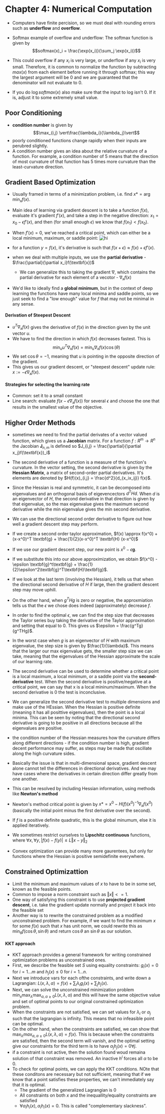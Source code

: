 # Chapter 4: Numerical Computation

- Computers have finite percision, so we must deal with rounding errors such as **underflow** and **overflow**.

- Softmax example of overflow and underflow: The softmax function is given by $$softmax(x)_i = \frac{\exp(x_i)}{\sum_j \exp(x_i)}$$
- This could overflow if any $x_i$ is very large, or underflow if any $x_i$ is very small. Therefore, it is common to normalize the function by subtracting $max(x)$ from each element before running it through softmax; this way the largest argument will be $0$ and we are guaranteed that the denominator will not evaluate to $0$. 
- If you do $\log softmax(x)$ also make sure that the input to log isn't 0. If it is, adjust it to some extremely small value. 

## Poor Conditioning
- **condition number** is given by $$\max_{i,j} \vert\frac{\lambda_i}{\lambda_j}\vert$$
- poorly conditioned functions change rapidly when their inputs are perubred slightly.
- A condition number gives an idea about the relative curvature of a function. For example, a condition number of $5$ means that the direction of most curvature of that function has $5$ times more curvature than the least-curvature direction.

## Gradient Based Optimization
- Usually framed in terms of a minimization problem, i.e. find $x* = \arg \min_{x} f(x)$. 
- Main idea of learning via gradient descent is to take a function $f(x)$, evaluate it's gradient $f'(x)$, and take a step in the negative direction: $x_1 = x_0 - \epsilon f'(x)$, and then (for small enough $\epsilon$) we know that $f(x_1) < f(x_0)$. 
- When $f'(x) = 0$, we've reached a critical point, which can either be a local minimum, maximum, or saddle point: 
  ![hi](https://raw.githubusercontent.com/ucla-labx/deeplearning-book-notes/master/images/saddlepoints.png)

- for a function $y=f(x)$, it's derivative is such that $f(x+\epsilon) \approx f(x) + \epsilon f'(x)$.
- when we deal with multiple inputs, we use the **partial derivative** - $\frac{\partial}{\partial x_i}f(\textbf{x})$
    - We can generalize this to taking the gradient $\nabla$, which contains the partial derivative for each element of a vecotor - $\nabla_xf(x)$
- We'd like to ideally find a **global minimum**, but in the context of deep learning the functions have many local minima and saddle points, so we just seek to find a "low enough" value for $f$ that may not be minimal in any sense. 

#### Derivation of Steepest Descent
- $u^T \nabla_xf(x)$ gives the derivative of $f(x)$ in the direction given by the unit vector $u$. 
- We have to find the direction in which $f(x)$ decreases fastest. This is $$\min_u u^T\nabla_x f(x) = \min_u \nabla_x f(x) \cos(\theta)$$
- We set $\cos \theta = -1$, meaning that $u$ is pointing in the opposite direction of the gradient.
- This gives us our gradient descent, or "steepest descent" update rule: $x:= -\epsilon \nabla_x f(x)$. 

#### Strategies for selecting the learning rate
- Common: set it to a small constant
- Line search: evaluate $f(x - \epsilon \nabla_x f(x))$ for several $\epsilon$ and choose the one that results in the smallest value of the objective.


## Higher Order Methods
- sometimes we need to find the partial derivates of a vector valued function, which gives us a **Jacobian** matrix. For a function $f: R^m \rightarrow R^n$ the Jacobian $\textbf{J}_{n,m}$ is defined so $J_{i,j} = \frac{\partial}{\partial x_j}f(\textbf{x})_i$

- The second derivative of a function is a measure of the function's curvature. In the vector setting, the second derivative is given by the **Hessian Matrix**, a matrix of second-order partial derivatives. It's elements are denoted by $H(f)(x)_{i,j} = \frac{d^2}{d_{x_ix_ij}} f(x)$. 
- Since the Hessian is real and symmetric, it can be decomposed into eigenvalues and an orthogonal basis of eigevencectors $d^THd$. When $d$ is an eigenvector of $H$, the second derivative in that direction is given by that eigenvalue, so the max eigenvalue gives the maximum second derivative while the min eigenvalue gives the min second derivative.
- We can use the directional second order derivative to figure out how well a gradient descent step may perform. 


- If we create a second order taylor approximation, $f(x) \approx f(x^0) + (x-x^0)^T \textbf{g} + \frac{1}{2}(x-x^0)^T \textbf{H} (x-x^0)$

- If we use our gradient descent step, our new point is $x^0 - \epsilon\textbf{g}$. 
- If we substitute this into our above approximization, we obtain $f(x^0) - \epsilon \textbf{g}^t\textbf{g} + \frac{1}{2}\epsilon^2\textbf{g}^T\textbf{H}\textbf{g}$. 
- If we look at the last term (involving the Hessian), it tells us that when the directional second derivative of $H$ if large, then the gradient descent step may move uphill. 
- On the other hand, when $g^THg$ is zero or negative, the approxmiation tells us that the $\epsilon$ we chose does indeed (approximately) decrease $f$. 
- In order to find the optimal $\epsilon$, we can find the step size that decreases the Taylor series buy taking the derivative of the Taylor approximation and setting that equal to $0$. This gives us $\epsilon = \frac{g^Tg}{g^THg}$.
- In the worst case when $g$ is an eigenvector of $H$ with maximum eigenvalue, the step size is given by $\frac{1}{\lambda}$. This means that the larger our max eigenvalue gets, the smaller step size we can take, meaning that the eigenvalues of the Hessian approximate the scale of our learning rate.
- The second derivative can be used to determine whether a critical point is a local maximum, a local minimum, or a saddle point via the **second-derivative** test. When the second derivative is positive/negative at a critical point, we can say that x is a local mininum/maximum. When the second derivative is 0 the test is inconclusive.
- We can generalize the second derivative test to multiple dimensions and make use of the HEssian. When the Hessian is positive definite (meaning it has all posittive eigenvalues), then the point is a local minima. This can be seen by noting that the directional second derivative is going to be positive in all directions because all the eigenvalues are positive.

- the condition number of the Hessian measures how the curvature differs along different directions - if the condition number is high, gradient decent performance may suffer, as steps may be made that oscillate along the high curvature sides. 
- Basically the issue is that in multi-dimensional space, gradient descent alone cannot tell the differences in directional derivatives. And we may  have cases where the derivatives in certain direction differ greatly from one another.
- This can be resolved by including Hessian information, using methods like **Newton's method**
- Newton's method critical point is given by $x* = x^0 - H(f)(x^0)^{-1} \nabla_x f(x^0)$ (basically the initial point minus the first derivative over the second).
- If $f$ is a positive definite quadratic, this is the global minumum, else it is applied iteratively.
- We sometimes restrict ourselves to **Lipschitz continuous** functions, where $\forall x, \forall y, \vert f(x)- f(y) \vert \leq L \Vert{x-y}\Vert_2$

- Convex optimization can provide many more gaurentees, but only for functions where the Hessian is positive semidefinite everywhere. 

## Constrained Optimizattion

- Limit the minimum and maximum values of $x$ to have to be in some set, known as the feasible points.
- Common to impose a norm constraint such as $\Vert{x}\Vert <= 1$. 
- One way of satisfying this constraint is to use **projected gradient descent**, i.e. take the gradient update normally and project it back into the feasible set
- Another way is to rewrite the constrained problem as a modified unconstrained problem. For example, if we want to find the minimum $x$ for some $f(x)$ such that $x$ has unit norm, we could rewrite this as $\min_{\theta} f(\cos\theta, \sin\theta)$ and return $\cos \theta$ an $\sin \theta$ as our solution.

#### KKT approach
- KKT approach provides a general framework for writing constrained optimization problems as unconstrained ones. 
- First, we describe the feasible set $S$ using equality constraints: $g_i(x) = 0$ for $i = 1 ... m$ and $h_{j}(x) \leq 0$ for $i = 1 ... n$. 
- Next we introduce vars for each ofthe constraints, and write down a Lagrangian: $L(x, \lambda, \alpha) = f(x) + \sum_i \lambda_ig_i(x) + \sum_j h_j(x)$. 
- Next, we can solve the unconstrained minimization problem $\min_x \max_\lambda \max_{\alpha, \alpha \geq 0} L(x, \lambda, \alpha)$ and this will have the same objective value and set of optimal points to our original constrained optimization problem.
- When the constraints are not satisfied, we can set values for $\lambda_i$ or $\alpha_j$ such that  the lagrangian is infinity. This means that no infeasible point can be optimal. 
- On the other hand, when the constraints are satisfied, we can show that $\max_{\lambda} max_{\alpha, \alpha \geq 0} L(x, \lambda, \alpha) = f(x)$. This is because when the constraints are satisfied, then the second term will vanish, and the optimal setting give our constraints for the third term is to have $\alpha_j h_j(x) = 0 \forall j$. 
- if a constraint is not active, then the solution found woud remaina solution of that constraint was removed. An inactive $h^{i}$ forces all $\alpha$ to be 0.
- To check for optimal points, we can apply the KKT conditions. NOte that these conditons are necessary but not sufficient, meaning that if we know that a point satisfies these properties, we can't immediately say that it is optimal.
    - The gradient of the generalized Lagrangian is 0
    - All constraints on both $x$ and the inequallity/equality constraints are satisfied
    - $\forall \alpha_i h_i(x), \alpha_i h_i(x) = 0$. This is called "complementary slackness". 


